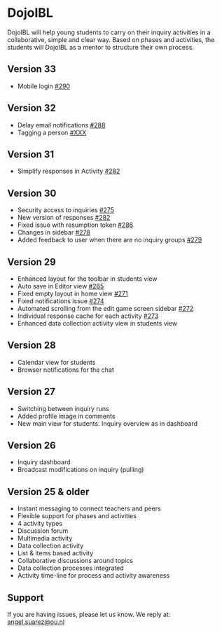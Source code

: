 DojoIBL 
========

DojoIBL will help young students to carry on their inquiry activities in a collaborative,
simple and clear way. Based on phases and activities, the students will DojoIBL as a mentor to 
structure their own process.

Version 33
----------
- Mobile login [#290](https://github.com/WELTEN/dojo-ibl/issues/290)

Version 32
----------
- Delay email notifications [#288](https://github.com/WELTEN/dojo-ibl/issues/288)
- Tagging a person [#XXX](https://github.com/WELTEN/dojo-ibl/issues/XXX)


Version 31
----------
- Simplify responses in Activity [#282](https://github.com/WELTEN/dojo-ibl/issues/282)


Version 30
----------
- Security access to inquiries [#275](https://github.com/WELTEN/dojo-ibl/issues/275)
- New version of responses [#282](https://github.com/WELTEN/dojo-ibl/issues/282)
- Fixed issue with resumption token [#286](https://github.com/WELTEN/dojo-ibl/issues/286)
- Changes in sidebar [#278](https://github.com/WELTEN/dojo-ibl/issues/278)
- Added feedback to user when there are no inquiry groups [#279](https://github.com/WELTEN/dojo-ibl/issues/279)

Version 29
----------
- Enhanced layout for the toolbar in students view
- Auto save in Editor view [#265](https://github.com/WELTEN/dojo-ibl/issues/265)
- Fixed empty layout in home view [#271](https://github.com/WELTEN/dojo-ibl/issues/271)
- Fixed notifications issue [#274](https://github.com/WELTEN/dojo-ibl/issues/274)
- Automated scrolling from the edit game screen sidebar [#272](https://github.com/WELTEN/dojo-ibl/issues/272)
- Individual response cache for each activity [#273](https://github.com/WELTEN/dojo-ibl/issues/273)
- Enhanced data collection activity view in students view

Version 28
----------
- Calendar view for students
- Browser notifications for the chat

Version 27
----------
- Switching between inquiry runs
- Added profile image in comments
- New main view for students. Inquiry overview as in dashboard

Version 26
----------
- Inquiry dashboard
- Broadcast modifications on inquiry (pulling)

Version 25 & older
------------------
- Instant messaging to connect teachers and peers
- Flexible support for phases and activities
- 4 activity types
 - Discussion forum
 - Multimedia activity
 - Data collection activity
 - List & items based activity
- Collaborative discussions around topics
- Data collection processes integrated
- Activity time-line for process and activity awareness



Support
-------
If you are having issues, please let us know.
We reply at: angel.suarez@ou.nl

